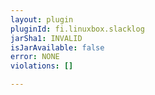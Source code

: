 ```yaml
---
layout: plugin
pluginId: fi.linuxbox.slacklog
jarSha1: INVALID
isJarAvailable: false
error: NONE
violations: []

---
```


